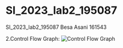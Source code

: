 # SI_2023_lab2_195087
SI_2023_lab2_195087
Besa Asani 161543

2.Control Flow Graph:
![Control Flow Graph](https://github.com/besaasani/SI_2023_lab2_161543/assets/80457010/fbb30001-ff02-4ea2-b28b-c5d6e9637377)
